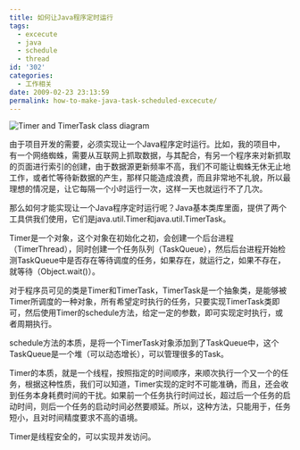 ```yaml
---
title: 如何让Java程序定时运行
tags:
  - excecute
  - java
  - schedule
  - thread
id: '302'
categories:
  - 工作相关
date: 2009-02-23 23:13:59
permalink: how-to-make-java-task-scheduled-excecute/
---
```


![Timer and TimerTask class diagram](http://lh6.ggpht.com/_QYicOeu89Bk/SaK8o7J0S2I/AAAAAAAABHw/wvBb9HFkEcw/s400/Timer.png)

由于项目开发的需要，必须实现让一个Java程序定时运行。比如，我的项目中，有一个网络蜘蛛，需要从互联网上抓取数据，与其配合，有另一个程序来对新抓取的页面进行索引的创建，由于数据源更新频率不高，我们不可能让蜘蛛无休无止地工作，或者忙等待新数据的产生，那样只能造成浪费，而且非常地不礼貌，所以最理想的情况是，让它每隔一个小时运行一次，这样一天也就运行不了几次。
<!-- more -->
那么如何才能实现让一个Java程序定时运行呢？Java基本类库里面，提供了两个工具供我们使用，它们是java.util.Timer和java.util.TimerTask。

Timer是一个对象，这个对象在初始化之初，会创建一个后台进程（TimerThread），同时创建一个任务队列（TaskQueue），然后后台进程开始检测TaskQueue中是否存在等待调度的任务，如果存在，就运行之，如果不存在，就等待（Object.wait()）。

对于程序员可见的类是Timer和TimerTask，TimerTask是一个抽象类，是能够被Timer所调度的一种对象，所有希望定时执行的任务，只要实现TimerTask类即可，然后使用Timer的schedule方法，给定一定的参数，即可实现定时执行，或者周期执行。

schedule方法的本质，是将一个TimerTask对象添加到了TaskQueue中，这个TaskQueue是一个堆（可以动态增长），可以管理很多的Task。

Timer的本质，就是一个线程，按照指定的时间顺序，来顺次执行一个又一个的任务，根据这种性质，我们可以知道，Timer实现的定时不可能准确，而且，还会收到任务本身耗费时间的干扰。如果前一个任务执行时间过长，超过后一个任务的启动时间，则后一个任务的启动时间必然要顺延。所以，这种方法，只能用于，任务短小，且对时间精度要求不高的语境。

Timer是线程安全的，可以实现并发访问。